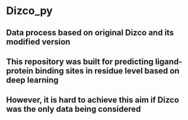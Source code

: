 # Dizco_py
## Data process based on original Dizco and its modified version
## This repository was built for predicting ligand-protein binding sites in residue level based on deep learning
## However, it is hard to achieve this aim if Dizco was the only data being considered
